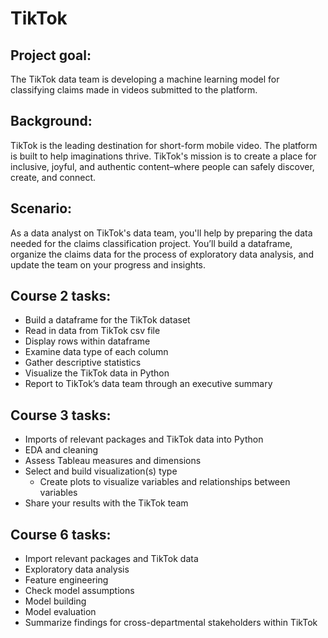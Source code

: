 # TikTok

## Project goal:

The TikTok data team is developing a machine learning model for classifying claims made in videos submitted to the platform.

## Background: 
TikTok is the leading destination for short-form mobile video. The platform is built to help imaginations thrive. TikTok's mission is to create a place for inclusive, joyful, and authentic content–where people can safely discover, create, and connect.

## Scenario:
As a data analyst on TikTok's data team, you'll help by preparing the data needed for the claims classification project. You’ll build a dataframe, organize the claims data for the process of exploratory data analysis, and update the team on your progress and insights.

## Course 2 tasks:
- Build a dataframe for the TikTok dataset
- Read in data from TikTok csv file
- Display rows within dataframe
- Examine data type of each column
- Gather descriptive statistics
- Visualize the TikTok data in Python
- Report to TikTok’s data team through an executive summary

## Course 3 tasks:
- Imports of relevant packages and TikTok data into Python
- EDA and cleaning
- Assess Tableau measures and dimensions
- Select and build visualization(s) type
    - Create plots to visualize variables and relationships between variables
- Share your results with the TikTok team

## Course 6 tasks:
- Import relevant packages and TikTok data
- Exploratory data analysis
- Feature engineering
- Check model assumptions
- Model building
- Model evaluation
- Summarize findings for cross-departmental stakeholders within TikTok